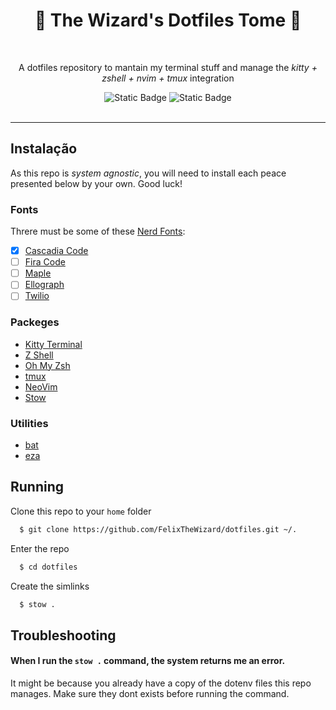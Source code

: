 <div align="center">

# 📖 The Wizard's Dotfiles Tome 📖

<br/>

A dotfiles repository to mantain my terminal stuff and manage the _kitty + zshell + nvim + tmux_ integration

<img alt="Static Badge" src="https://img.shields.io/badge/dotfiles_repo-blue?logo=superuser&logoColor=white">
<img alt="Static Badge" src="https://img.shields.io/badge/powered_by_stow-snow?logo=gnu&logoColor=black">

</div>

<br/>

---

## Instalação

As this repo is *system agnostic*, you will need to install each peace presented below by your own. Good luck!

### Fonts

Threre must be some of these [Nerd Fonts](https://www.nerdfonts.com/#home):

- [x]  [Cascadia Code](https://github.com/ryanoasis/nerd-fonts/releases/download/v3.1.1/CascadiaCode.zip)
- [ ]  [Fira Code](https://github.com/ryanoasis/nerd-fonts/releases/download/v3.1.1/FiraCode.zip)
- [ ]  [Maple](https://github.com/subframe7536/maple-font/releases/download/v6.4/MapleMono-NF.zip)
- [ ]  [Ellograph](https://en.bestfonts.pro/fonts_files/601fe8e03e053c23c8b0b459/font.zip)
- [ ]  [Twilio](https://github.com/twilio/twilio-sans-mono/blob/main/Twilio-Sans-Mono.zip)

### Packeges

- [Kitty Terminal](https://sw.kovidgoyal.net/kitty/)
- [Z Shell](https://github.com/ohmyzsh/ohmyzsh/wiki/Installing-ZSH)
- [Oh My Zsh](https://github.com/ohmyzsh/ohmyzsh/wiki)
- [tmux](https://github.com/tmux/tmux/wiki)
- [NeoVim](https://neovim.io/)
- [Stow](https://www.gnu.org/software/stow/)

### Utilities

- [bat](https://github.com/sharkdp/bat)
- [eza](https://github.com/eza-community/eza)

## Running

Clone this repo to your `home` folder

```bash
  $ git clone https://github.com/FelixTheWizard/dotfiles.git ~/.
```

Enter the repo

```bash
  $ cd dotfiles
```

Create the simlinks

```bash
  $ stow .
```


## Troubleshooting

#### When I run the `stow .` command, the system returns me an error.

It might be because you already have a copy of the dotenv files this repo manages. Make sure they dont exists before running the command.
